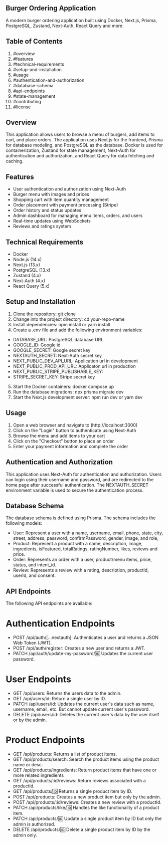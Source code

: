 ## Burger Ordering Application

A modern burger ordering application built using Docker, Next.js, Prisma, PostgreSQL, Zustand, Next-Auth, React Query and more.

## Table of Contents

1. #overview
2. #features
3. #technical-requirements
4. #setup-and-installation
5. #usage
6. #authentication-and-authorization
7. #database-schema
8. #api-endpoints
9. #state-management
10. #contributing
11. #license

## Overview

This application allows users to browse a menu of burgers, add items to cart, and place orders. The application uses Next.js for the frontend, Prisma for database modeling, and PostgreSQL as the database. Docker is used for containerization, Zustand for state management, Next-Auth for authentication and authorization, and React Query for data fetching and caching.

## Features

- User authentication and authorization using Next-Auth
- Burger menu with images and prices
- Shopping cart with item quantity management
- Order placement with payment processing (Stripe)
- Order history and status updates
- Admin dashboard for managing menu items, orders, and users
- Real-time updates using WebSockets
- Reviews and ratings system

## Technical Requirements

- Docker
- Node.js (14.x)
- Next.js (13.x)
- PostgreSQL (13.x)
- Zustand (4.x)
- Next-Auth (4.x)
- React Query (5.x)

## Setup and Installation

1. Clone the repository: [git clone]()
2. Change into the project directory: cd your-repo-name
3. Install dependencies: npm install or yarn install
4. Create a .env file and add the following environment variables:

- DATABASE_URL: PostgreSQL database URL
- GOOGLE_ID: Google id
- GOOGLE_SECRET: Google secret key
- NEXTAUTH_SECRET: Next-Auth secret key
- NEXT_PUBLIC_DEV_API_URL: Application url in development
- NEXT_PUBLIC_PROD_API_URL: Applicaton url in production
- NEXT_PUBLIC_STRIPE_PUBLISHABLE_KEY:
- STRIPE_SECRET_KEY: Stripe secret key

5. Start the Docker containers: docker compose up
6. Run the database migrations: npx prisma migrate dev
7. Start the Next.js development server: npm run dev or yarn dev

## Usage

1. Open a web browser and navigate to (http://localhost:3000)
2. Click on the "Login" button to authenticate using Next-Auth
3. Browse the menu and add items to your cart
4. Click on the "Checkout" button to place an order
5. Enter your payment information and complete the order

## Authentication and Authorization

This application uses Next-Auth for authentication and authorization. Users can login using their username and password, and are redirected to the home page after successful authentication. The NEXTAUTH_SECRET environment variable is used to secure the authentication process.

## Database Schema

The database schema is defined using Prisma. The schema includes the following models:

- User: Represent a user with a name, username, email, phone, state, city, street, address, password, confirmPassword, gender, image, and role,
- Product: Represent a product with a name, description, image, ingredients, isFeatured, totalRatings, ratingNumber, likes, reviews and price.
- Order: Represents an order with a user, product/menu items, price, status, and intent_id.
- Review: Represents a review with a rating, description, productId, userId, and consent.

## API Endpoints

The following API endpoints are available:

# Authentication Endpoints

- POST /api/auth/[...nextauth]: Authenticates a user and returns a JSON Web Token (JWT).
- POST /api/auth/register: Creates a new user and returns a JWT.
- PATCH /api/auth/update-my-password/:id: Updates the current user password.

# User Endpoints

- GET /api/users: Returns the users data to the admin.
- GET /api/users/id: Return a single user by ID.
- PATCH /api/users/id: Updates the current user's data such as name, username, email, etc. But cannot update current user's password.
- DELETE /api/users/id: Deletes the current user's data by the user itself or by the admin.

# Product Endpoints

- GET /api/products: Returns a list of product items.
- GET /api/products/search: Search the product items using the product name or desc.
- GET /api/products/ingredients: Return product items that have one or more related ingredients
- GET /api/products/:id/reviews: Return reviews associated with a productId.
- GET /api/products/:id: Returns a single product item by ID.
- POST /api/products: Creates a new product item but only by the admin.
- POST /api/products/:id/reviews: Creates a new review with a productId.
- PATCH /api/products/like/:id: Handles the like functionality of a product item.
- PATCH /api/products/:id: Update a single product item by ID but only the admin is authorized.
- DELETE /api/products/:id: Delete a single product item by ID by the admin only.
